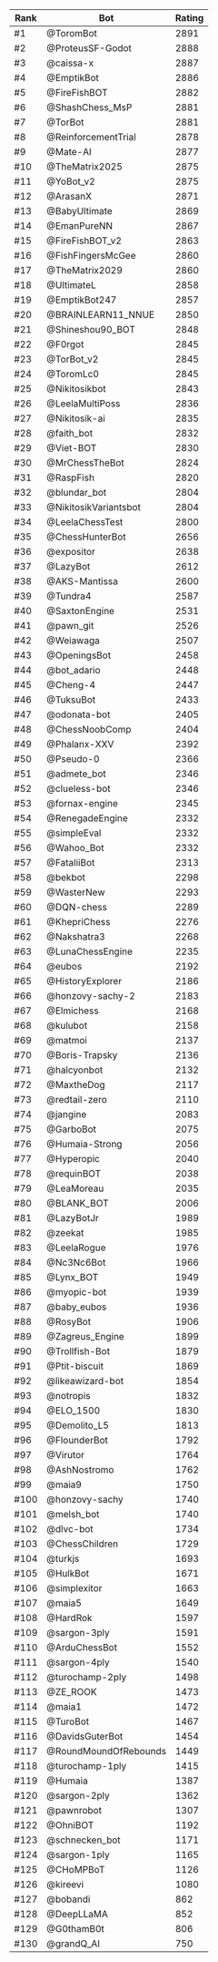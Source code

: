 Rank|Bot|Rating
---|---|---
#1|@ToromBot|2891
#2|@ProteusSF-Godot|2888
#3|@caissa-x|2887
#4|@EmptikBot|2886
#5|@FireFishBOT|2882
#6|@ShashChess_MsP|2881
#7|@TorBot|2881
#8|@ReinforcementTrial|2878
#9|@Mate-AI|2877
#10|@TheMatrix2025|2875
#11|@YoBot_v2|2875
#12|@ArasanX|2871
#13|@BabyUltimate|2869
#14|@EmanPureNN|2867
#15|@FireFishBOT_v2|2863
#16|@FishFingersMcGee|2860
#17|@TheMatrix2029|2860
#18|@UltimateL|2858
#19|@EmptikBot247|2857
#20|@BRAINLEARN11_NNUE|2850
#21|@Shineshou90_BOT|2848
#22|@F0rgot|2845
#23|@TorBot_v2|2845
#24|@ToromLc0|2845
#25|@Nikitosikbot|2843
#26|@LeelaMultiPoss|2836
#27|@Nikitosik-ai|2835
#28|@faith_bot|2832
#29|@Viet-BOT|2830
#30|@MrChessTheBot|2824
#31|@RaspFish|2820
#32|@blundar_bot|2804
#33|@NikitosikVariantsbot|2804
#34|@LeelaChessTest|2800
#35|@ChessHunterBot|2656
#36|@expositor|2638
#37|@LazyBot|2612
#38|@AKS-Mantissa|2600
#39|@Tundra4|2587
#40|@SaxtonEngine|2531
#41|@pawn_git|2526
#42|@Weiawaga|2507
#43|@OpeningsBot|2458
#44|@bot_adario|2448
#45|@Cheng-4|2447
#46|@TuksuBot|2433
#47|@odonata-bot|2405
#48|@ChessNoobComp|2404
#49|@Phalanx-XXV|2392
#50|@Pseudo-0|2366
#51|@admete_bot|2346
#52|@clueless-bot|2346
#53|@fornax-engine|2345
#54|@RenegadeEngine|2332
#55|@simpleEval|2332
#56|@Wahoo_Bot|2332
#57|@FataliiBot|2313
#58|@bekbot|2298
#59|@WasterNew|2293
#60|@DQN-chess|2289
#61|@KhepriChess|2276
#62|@Nakshatra3|2268
#63|@LunaChessEngine|2235
#64|@eubos|2192
#65|@HistoryExplorer|2186
#66|@honzovy-sachy-2|2183
#67|@Elmichess|2168
#68|@kulubot|2158
#69|@matmoi|2137
#70|@Boris-Trapsky|2136
#71|@halcyonbot|2132
#72|@MaxtheDog|2117
#73|@redtail-zero|2110
#74|@jangine|2083
#75|@GarboBot|2075
#76|@Humaia-Strong|2056
#77|@Hyperopic|2040
#78|@requinBOT|2038
#79|@LeaMoreau|2035
#80|@BLANK_BOT|2006
#81|@LazyBotJr|1989
#82|@zeekat|1985
#83|@LeelaRogue|1976
#84|@Nc3Nc6Bot|1966
#85|@Lynx_BOT|1949
#86|@myopic-bot|1939
#87|@baby_eubos|1936
#88|@RosyBot|1906
#89|@Zagreus_Engine|1899
#90|@Trollfish-Bot|1879
#91|@Ptit-biscuit|1869
#92|@likeawizard-bot|1854
#93|@notropis|1832
#94|@ELO_1500|1830
#95|@Demolito_L5|1813
#96|@FlounderBot|1792
#97|@Virutor|1764
#98|@AshNostromo|1762
#99|@maia9|1750
#100|@honzovy-sachy|1740
#101|@melsh_bot|1740
#102|@dlvc-bot|1734
#103|@ChessChildren|1729
#104|@turkjs|1693
#105|@HulkBot|1671
#106|@simplexitor|1663
#107|@maia5|1649
#108|@HardRok|1597
#109|@sargon-3ply|1591
#110|@ArduChessBot|1552
#111|@sargon-4ply|1540
#112|@turochamp-2ply|1498
#113|@ZE_ROOK|1473
#114|@maia1|1472
#115|@TuroBot|1467
#116|@DavidsGuterBot|1454
#117|@RoundMoundOfRebounds|1449
#118|@turochamp-1ply|1415
#119|@Humaia|1387
#120|@sargon-2ply|1362
#121|@pawnrobot|1307
#122|@OhniBOT|1192
#123|@schnecken_bot|1171
#124|@sargon-1ply|1165
#125|@CHoMPBoT|1126
#126|@kireevi|1080
#127|@bobandi|862
#128|@DeepLLaMA|852
#129|@G0thamB0t|806
#130|@grandQ_AI|750
